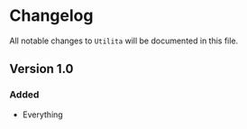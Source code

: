 # Changelog

All notable changes to `Utilita` will be documented in this file.

## Version 1.0

### Added
- Everything
